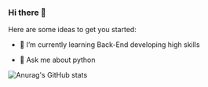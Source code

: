 ### Hi there 👋


Here are some ideas to get you started:

- 🌱 I’m currently learning Back-End developing high skills
<!-- - 👯 I’m looking to collaborate on ... -->
<!-- - 🤔 I’m looking for help with ... -->
- 💬 Ask me about python
<!-- - 📫 How to reach me: ... -->
<!-- - 😄 Pronouns: ... -->
<!-- - ⚡ Fun fact: ... -->
<!-- 
[![Anurag's GitHub stats](https://github-readme-stats.vercel.app/api?username=clon3r2)](https://github.com/clon3r2/github-readme-stats)

[![Anurag's GitHub stats](https://github-readme-stats.vercel.app/api?username=anuraghazra)](https://github.com/anuraghazra/github-readme-stats) -->

![Anurag's GitHub stats](https://github-readme-stats.vercel.app/api?username=clon3r2&hide=contribs,prs,issues&show_icons=true)
